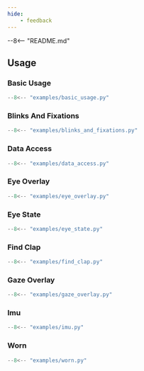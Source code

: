 ```yaml
---
hide:
    - feedback
---
```


--8<-- "README.md"

## Usage

### Basic Usage

```python
--8<-- "examples/basic_usage.py"
```

### Blinks And Fixations

```python
--8<-- "examples/blinks_and_fixations.py"
```

### Data Access

```python
--8<-- "examples/data_access.py"
```

### Eye Overlay

```python
--8<-- "examples/eye_overlay.py"
```

### Eye State

```python
--8<-- "examples/eye_state.py"
```

### Find Clap

```python
--8<-- "examples/find_clap.py"
```

### Gaze Overlay

```python
--8<-- "examples/gaze_overlay.py"
```

### Imu

```python
--8<-- "examples/imu.py"
```

### Worn

```python
--8<-- "examples/worn.py"
```
